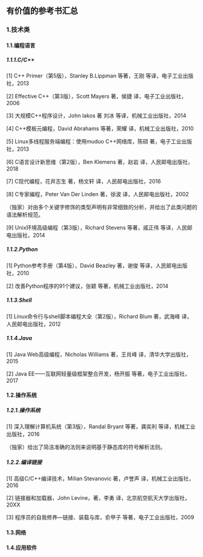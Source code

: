 ## 有价值的参考书汇总

### 1.技术类

#### 1.1.编程语言

##### 1.1.1.C/C++

\[1\] C++ Primer（第5版），Stanley B.Lippman 等著，王刚 等译，电子工业出版社，2013

\[2\] Effective C++（第3版），Scott Mayers 著，侯捷 译，电子工业出版社，2006

\[3\] 大规模C++程序设计，John lakos 著  刘冰 等译，机械工业出版社，2014

\[4\] C++模板元编程，David Abrahams 等著，荣耀 译，机械工业出版社，2010

\[5\] Linux多线程服务端编程：使用muduo C++网络库，陈硕 著，电子工业出版社，2013

\[6\] C语言设计新思维（第2版），Ben Klemens 著，赵岩 译，人民邮电出版社，2018

\[7\] C现代编程，花井志生 著，杨文轩 译，人民邮电出版社，2016

\[8\] C专家编程，Peter Van Der Linden 著，徐波 译，人民邮电出版社，2002

（独家）对由多个关键字修饰的类型声明有非常细致的分析，并给出了此类问题的语法解析规范。

\[9\] Unix环境高级编程（第3版），Richard Stevens 等著，戚正伟 等译，人民邮电出版社，2014

##### 1.1.2.Python

\[1\] Python参考手册（第4版），David Beazley 著，谢俊 等译，人民邮电出版社，2010

\[2\] 改善Python程序的91个建议，张颖 等著，机械工业出版社，2014

##### 1.1.3.Shell

\[1\] Linux命令行与shell脚本编程大全（第2版），Richard Blum 著，武海峰 译，人民邮电出版社，2012

##### 1.1.4.Java

\[1\] Java Web高级编程，Nicholas Williams 著，王肖峰 译，清华大学出版社，2015

\[2\] Java EE——互联网轻量级框架整合开发，杨开振 等著，电子工业出版社，2017

#### 1.2.操作系统

##### 1.2.1.操作系统

\[1\] 深入理解计算机系统（第3版），Randal Bryant 等著，龚奕利 等译，机械工业出版社，2016

（独家）给出了简洁准确的法则来说明基于静态库的符号解析法则。

##### 1.2.2.编译链接

\[1\] 高级C/C++编译技术，Milian Stevanovic 著，卢誉声 译，机械工业出版社，2016

\[2\] 链接器和加载器，John Levine，著，李勇 译，北京航空航天大学出版社，20XX

\[3\] 程序员的自我修养—链接、装载与库，俞甲子 等著，电子工业出版社，2009

#### 1.3.网络

#### 1.4.应用软件
